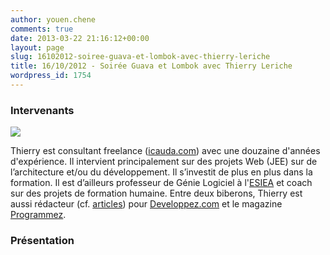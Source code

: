 ```yaml
---
author: youen.chene
comments: true
date: 2013-03-22 21:16:12+00:00
layout: page
slug: 16102012-soiree-guava-et-lombok-avec-thierry-leriche
title: 16/10/2012 - Soirée Guava et Lombok avec Thierry Leriche
wordpress_id: 1754
---
```


### Intervenants



[![](http://www.normandyjug.org/wp-content/uploads/2012/09/thierry-01b_600px-150x150.jpg)](http://www.normandyjug.org/wp-content/uploads/2012/09/thierry-01b_600px.jpg)

Thierry est consultant freelance ([icauda.com](http://www.icauda.com)) avec une douzaine d'années d'expérience. Il intervient principalement sur des projets Web (JEE) sur de l’architecture et/ou du développement. Il s’investit de plus en plus dans la formation. Il est d’ailleurs  professeur de Génie Logiciel à l'[ESIEA](http://www.esiea.fr/) 
et coach sur des projets de formation humaine. Entre deux biberons, Thierry est aussi rédacteur (cf. [articles](http://icauda.com/articles.html)) pour [Developpez.com](http://www.developpez.com/) et le magazine [Programmez](http://www.programmez.com/).






### Présentation




